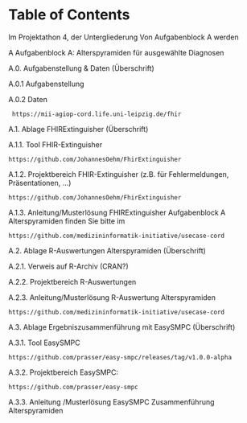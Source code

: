 # Table of Contents 
Im Projektathon 4, der Untergliederung Von Aufgabenblock A werden

A Aufgabenblock A: Alterspyramiden für ausgewählte Diagnosen

A.0.            Aufgabenstellung & Daten (Überschrift)

A.0.1           Aufgabenstellung

A.0.2           Daten

     https://mii-agiop-cord.life.uni-leipzig.de/fhir

A.1.            Ablage FHIRExtinguisher (Überschrift)

A.1.1.          Tool FHIR-Extinguisher 

    https://github.com/JohannesOehm/FhirExtinguisher

A.1.2.          Projektbereich FHIR-Extinguisher (z.B. für Fehlermeldungen, Präsentationen, …)

    https://github.com/JohannesOehm/FhirExtinguisher

A.1.3.          Anleitung/Musterlösung FHIRExtinguisher Aufgabenblock A Alterspyramiden finden Sie bitte im 

    https://github.com/medizininformatik-initiative/usecase-cord

A.2.            Ablage R-Auswertungen Alterspyramiden (Überschrift)

A.2.1.          Verweis auf R-Archiv (CRAN?)

A.2.2.          Projektbereich R-Auswertungen

A.2.3.          Anleitung/Musterlösung R-Auswertung Alterspyramiden

    https://github.com/medizininformatik-initiative/usecase-cord

A.3.             Ablage Ergebniszusammenführung mit EasySMPC (Überschrift)

A.3.1.          Tool EasySMPC  

    https://github.com/prasser/easy-smpc/releases/tag/v1.0.0-alpha

A.3.2.          Projektbereich EasySMPC: 

    https://github.com/prasser/easy-smpc

A.3.3.          Anleitung /Musterlösung EasySMPC Zusammenführung Alterspyramiden

